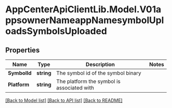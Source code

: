 # AppCenterApiClientLib.Model.V01appsownerNameappNamesymbolUploadsSymbolsUploaded
## Properties

Name | Type | Description | Notes
------------ | ------------- | ------------- | -------------
**SymbolId** | **string** | The symbol id of the symbol binary | 
**Platform** | **string** | The platform the symbol is associated with | 

[[Back to Model list]](../README.md#documentation-for-models) [[Back to API list]](../README.md#documentation-for-api-endpoints) [[Back to README]](../README.md)

